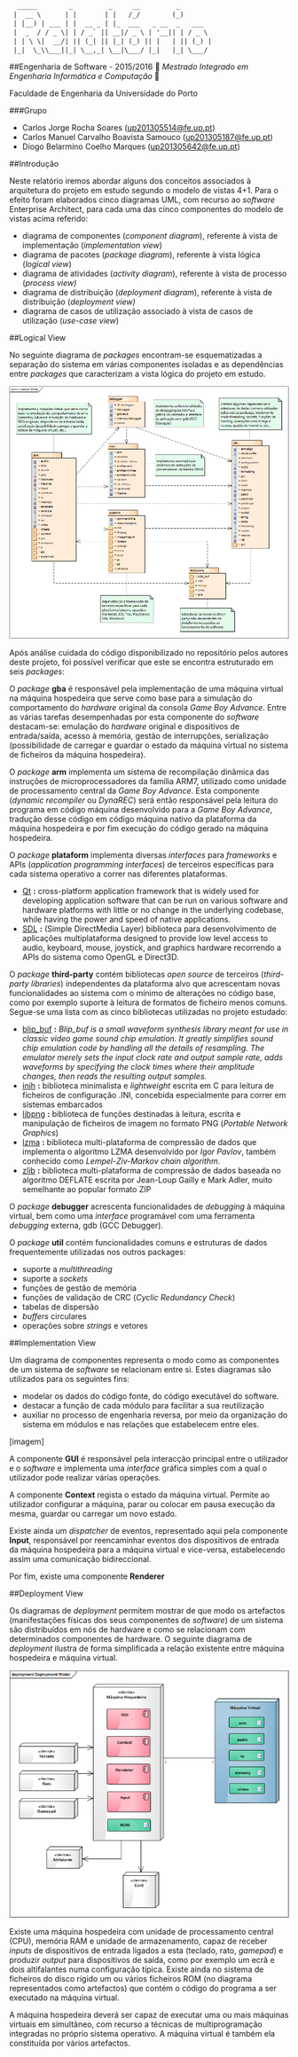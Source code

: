 ```
  _____        _         _     __         _        
 |  __ \      | |       | |   /_/        (_)       
 | |__) | ___ | |  __ _ | |_  ___   _ __  _   ___  
 |  _  / / _ \| | / _` || __|/ _ \ | '__|| | / _ \ 
 | | \ \|  __/| || (_| || |_| (_) || |   | || (_) |
 |_|  \_\\___||_| \__,_| \__|\___/ |_|   |_| \___/ 
 ```
##Engenharia de Software - 2015/2016
:floppy_disk:  *Mestrado Integrado em Engenharia Informática e Computação*   :floppy_disk:

Faculdade de Engenharia da Universidade do Porto

###Grupo
* Carlos Jorge Rocha Soares (up201305514@fe.up.pt)
* Carlos Manuel Carvalho Boavista Samouco (up201305187@fe.up.pt)
* Diogo Belarmino Coelho Marques (up201305642@fe.up.pt)

##Introdução

Neste relatório iremos abordar alguns dos conceitos associados à arquitetura do projeto em estudo segundo o modelo de  vistas 4+1. Para o efeito foram elaborados cinco diagramas UML, com recurso ao *software* Enterprise Architect, para cada uma das cinco componentes do modelo de vistas acima referido:
- diagrama de componentes (*component diagram*), referente à vista de implementação (*implementation view*)
- diagrama de pacotes (*package diagram*), referente à vista lógica (*logical view*)
- diagrama de atividades (*activity diagram*), referente à vista de processo (*process view)*
- diagrama de distribuição (*deployment diagram*), referente à vista de distribuição (*deployment view)*
- diagrama de casos de utilização associado à vista de casos de utilização (*use-case view*)

##Logical View

No seguinte diagrama de *packages* encontram-se esquematizadas a separação do sistema em várias componentes isoladas e as dependências entre *packages* que caracterizam a vista lógica do projeto em estudo.

![](Assignment3/logical-view.png)

Após análise cuidada do código disponibilizado no repositório pelos autores deste projeto, foi possível verificar que este se encontra estruturado em seis *packages*:

O *package* **gba** é responsável pela implementação de uma máquina virtual na máquina hospedeira que serve como base para a simulação do comportamento do *hardware* original da consola *Game Boy Advance*. Entre as várias tarefas desempenhadas por esta componente do *software* destacam-se: emulação do *hardware* original e dispositivos de entrada/saída, acesso à memória, gestão de interrupções, serialização (possibilidade de carregar e guardar o estado da máquina virtual no sistema de ficheiros da máquina hospedeira).

O *package* **arm** implementa um sistema de recompilação dinâmica das instruções de microprocessadores da família ARM7, utilizado como unidade de processamento central da *Game Boy Advance*. Esta componente (*dynamic recompiler* ou *DynaREC*) será então responsável pela leitura do programa em código máquina desenvolvido para a *Game Boy Advance*, tradução desse código em código máquina nativo da plataforma da máquina hospedeira e por fim execução do código gerado na máquina hospedeira.

O *package* **plataform** implementa diversas *interfaces* para *frameworks* e APIs (*application programming interfaces*) de terceiros específicas para cada sistema operativo a correr nas diferentes plataformas.
- [Qt](http://www.qt.io/developers) **:** cross-platform application framework that is widely used for developing application software that can be run on various software and hardware platforms with little or no change in the underlying codebase, while having the power and speed of native applications.
- [SDL](https://www.libsdl.org) **:** (Simple DirectMedia Layer) biblioteca para desenvolvimento de aplicações multiplataforma designed to provide low level access to audio, keyboard, mouse, joystick, and graphics hardware recorrendo a APIs do sistema como OpenGL e Direct3D.

O *package* **third-party** contém bibliotecas *open source* de terceiros (*third-party libraries*) independentes da plataforma alvo que acrescentam novas funcionalidades ao sistema com o mínimo de alterações no código base, como por exemplo suporte à leitura de formatos de ficheiro menos comuns. Segue-se uma lista com as cinco bibliotecas utilizadas no projeto estudado: 
- [blip_buf](https://code.google.com/p/blip-buf/) **:** *Blip_buf is a small waveform synthesis library meant for use in classic video game sound chip emulation. It greatly simplifies sound chip emulation code by handling all the details of resampling. The emulator merely sets the input clock rate and output sample rate, adds waveforms by specifying the clock times where their amplitude changes, then reads the resulting output samples.*
- [inih](https://github.com/benhoyt/inih) **:** biblioteca minimalista e *lightweight* escrita em C para leitura de ficheiros de configuração .INI, concebida especialmente para correr em sistemas embarcados
- [libpng](http://www.libpng.org/pub/png/libpng.html) **:** biblioteca de funções destinadas à leitura, escrita e manipulação de ficheiros de imagem no formato PNG (*Portable Network Graphics*)
- [lzma](http://www.7-zip.org/sdk.html) **:** biblioteca multi-plataforma de compressão de dados que implementa o algoritmo LZMA desenvolvido por *Igor Pavlov*, também conhecido como *Lempel-Ziv-Markov chain algorithm*.
- [zlib](http://www.zlib.net) **:** biblioteca multi-plataforma de compressão de dados baseada no algoritmo DEFLATE escrita por Jean-Loup Gailly e Mark Adler, muito semelhante ao popular formato ZIP

O *package* **debugger** acrescenta funcionalidades de *debugging* à máquina virtual, bem como uma *interface* programável com uma ferramenta *debugging* externa, gdb (GCC Debugger).

O *package* **util** contém funcionalidades comuns e estruturas de dados frequentemente utilizadas nos outros packages:
- suporte a *multithreading*
- suporte a *sockets*
- funções de gestão de memória
- funções de validação de CRC (*Cyclic Redundancy Check*)
- tabelas de dispersão
- *buffers* circulares
- operações sobre *strings* e vetores

##Implementation View

Um diagrama de componentes representa o modo como as componentes de um sistema de *software* se relacionam entre si. Estes diagramas são utilizados para os seguintes fins:
- modelar os dados do código fonte, do código executável do software.
- destacar a função de cada módulo para facilitar a sua reutilização
- auxiliar no processo de engenharia reversa, por meio da organização do sistema em módulos e nas relações que estabelecem entre eles.

[imagem]

A componente **GUI** é responsável pela interacção principal entre o utilizador e o *software* e implementa uma *interface* gráfica simples com a qual o utilizador pode realizar várias operações.

A componente **Context** regista o estado da máquina virtual. Permite ao utilizador configurar a máquina, parar ou colocar em pausa execução da mesma, guardar ou carregar um novo estado.

Existe ainda um *dispatcher* de eventos, representado aqui pela componente **Input**, responsável por reencaminhar eventos dos dispositivos de entrada da máquina hospedeira para a máquina virtual e vice-versa, estabelecendo assim uma comunicação bidireccional.

Por fim, existe uma componente **Renderer**

##Deployment View

Os diagramas de *deployment* permitem mostrar de que modo os artefactos (manifestações físicas dos seus componentes de *software*) de um sistema são distribuídos em nós de hardware e como se relacionam com determinados componentes de hardware. O seguinte diagrama de *deployment* ilustra de forma simplificada a relação existente entre máquina hospedeira e máquina virtual.

![](Assignment3/deployment-view.png)

Existe uma máquina hospedeira com unidade de processamento central (CPU), memória RAM e unidade de armazenamento, capaz de receber *inputs* de dispositivos de entrada ligados a esta (teclado, rato, *gamepad*) e produzir *output* para dispositivos de saída, como por exemplo um ecrã e dois altifalantes numa configuração típica. Existe ainda no sistema de ficheiros do disco rígido um ou vários ficheiros ROM (no diagrama representados como artefactos) que contém o código do programa a ser executado na máquina virtual.

A máquina hospedeira deverá ser capaz de executar uma ou mais máquinas virtuais em simultâneo, com recurso a técnicas de multiprogramação integradas no próprio sistema operativo. A máquina virtual é também ela constituída por vários artefactos.
